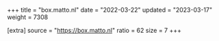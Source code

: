 +++
title = "box.matto.nl"
date = "2022-03-22"
updated = "2023-03-17"
weight = 7308

[extra]
source = "https://box.matto.nl"
ratio = 62
size = 7
+++
